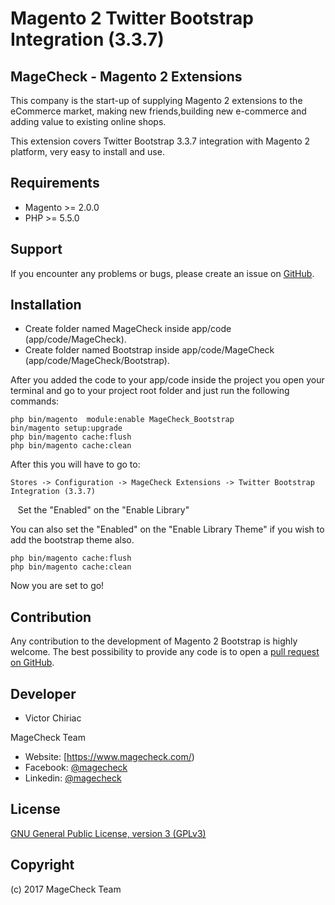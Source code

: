 # Magento 2 Twitter Bootstrap Integration (3.3.7)
MageCheck - Magento 2 Extensions
------------
This company is the start-up of supplying Magento 2 extensions to the eCommerce market, making new friends,building new e-commerce and adding value to existing online shops.

This extension covers Twitter Bootstrap 3.3.7 integration with Magento 2 platform, very easy to install and use.

Requirements
------------
- Magento >= 2.0.0
- PHP >= 5.5.0

Support
-------
If you encounter any problems or bugs, please create an issue on [GitHub](https://github.com/magecheck/magento2-bootstrap/issues).

Installation
-------

- Create folder named MageCheck inside app/code (app/code/MageCheck).
- Create folder named Bootstrap inside app/code/MageCheck (app/code/MageCheck/Bootstrap).


After you added the code to your app/code inside the project you open your terminal and go to your project root folder and just run the following commands:

    php bin/magento  module:enable MageCheck_Bootstrap
    bin/magento setup:upgrade
    php bin/magento cache:flush
    php bin/magento cache:clean

After this you will have to go to:

    Stores -> Configuration -> MageCheck Extensions -> Twitter Bootstrap Integration (3.3.7)
    Set the "Enabled" on the "Enable Library"
    
You can also set the "Enabled" on the "Enable Library Theme" if you wish to add the bootstrap theme also.

    php bin/magento cache:flush
    php bin/magento cache:clean

Now you are set to go!

Contribution
------------
Any contribution to the development of Magento 2 Bootstrap is highly welcome. The best possibility to provide any code is to open a [pull request on GitHub](https://help.github.com/articles/using-pull-requests).

Developer
---------
 * Victor Chiriac

MageCheck Team
* Website: [https://www.magecheck.com/)
* Facebook: [@magecheck](https://www.facebook.com/magecheck/)
* Linkedin: [@magecheck](https://www.linkedin.com/company-beta/11104569/)

License
-------
[GNU General Public License, version 3 (GPLv3)](http://opensource.org/licenses/gpl-3.0)

Copyright
---------
(c) 2017 MageCheck Team
